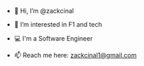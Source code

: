 - 👋 Hi, I’m @zackcinal
- 👀 I’m interested in F1 and tech
- 💻 I'm a Software Engineer

- 📫 Reach me here: zackcinal1@gmail.com

<!---
zackcinal/zackcinal is a ✨ special ✨ repository because its `README.md` (this file) appears on your GitHub profile.
You can click the Preview link to take a look at your changes.
--->
